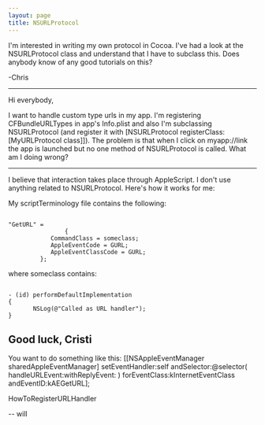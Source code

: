 ```yaml
---
layout: page
title: NSURLProtocol
---
```




I'm interested in writing my own protocol in Cocoa.  I've had a look at the NSURLProtocol class and understand that I have to subclass this.  Does anybody know of any good tutorials on this?

-Chris

----

Hi everybody,

I want  to handle custom type urls in my app. I'm registering CFBundleURLTypes in app's Info.plist and also I'm subclassing NSURLProtocol (and register it with     [NSURLProtocol registerClass:[MyURLProtocol class]]). The problem is that when I click on myapp://link the app is launched but no one method of NSURLProtocol is called. What am I doing wrong?

----
I believe that interaction takes place through AppleScript. I don't use anything related to NSURLProtocol.
Here's how it works for me:

My scriptTerminology file contains the following:

<code>
"GetURL" =
                {
            CommandClass = someclass;
            AppleEventCode = GURL;
            AppleEventClassCode = GURL;
         };
</code>

where someclass contains:

<code>
- (id) performDefaultImplementation 
{
       NSLog(@"Called as URL handler");
}
</code>

Good luck,
Cristi
----

You want to do something like this: [[NSAppleEventManager sharedAppleEventManager] setEventHandler:self andSelector:@selector( handleURLEvent:withReplyEvent: ) forEventClass:kInternetEventClass andEventID:kAEGetURL];

HowToRegisterURLHandler

-- will


